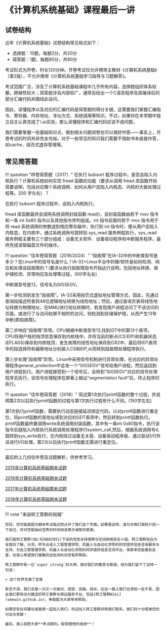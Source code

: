 # 《计算机系统基础》课程最后一讲

## 试卷结构

近年《计算机系统基础》试卷结构常见格式如下：

- 选择题：10题，每题2分，共20分
- 简答题：1题，每题80分，共80分

考试形式为开卷，时长120分钟。开卷考试仅允许携带主教材《计算机系统基础》（第2版），不允许携带《计算机系统基础学习指导与习题解答》。

考试范围广泛，涉及了计算机系统基础课程中几乎所有内容。选择题组织体系较散，跨越性较大；简答题涉及内容较广，通常会给出一个C语言程序及其编译后的部分汇编代码并围绕此设问。

因此，读懂程序以及对应的汇编代码是简答题的得分关键。这需要我们掌握汇编指令、寄存器、内存地址、寻址方式、系统调用等知识。不过，如果你在本学期中独立自主认真完成了`lab`实验，那么读懂程序和汇编代码应该不成问题。

我们需要掌握一些基础知识点，做到相关问题闭卷也可以很好作答——事实上，开卷考试的时间并非完全充裕，对于一些常见的知识我们需要不借助书本直接作答，如cache、段页式虚存管理等。

## 常见简答题
!!! question "样卷简答题（2017）"
    在执行 bubsort 程序过程中，是否会陷入内核执行？计算机系统如何实现 fread 函数的功能（要求从调用 fread 库函数开始简要说明，包括对应哪个系统调用、如何从用户态陷入内核态、内核的大致处理过程等。200 字左右）？

在执行 bubsort 程序过程中，会陷入内核执行。

fread 库函数最终会调用系统调用封装函数 read()，该封装函数由若干 mov 指令和一条 int 0x80 指令以及其他指令序列组成。int 指令前面的若干 mov 指令用于将 read 系统调用的参数送到相应寄存器中，执行到 int 指令时，便从用户态陷入内核态，在内核中，通过系统调用号跳转到 sys_read 服务例程执行，sys_read 服务例程主要有三个部分组成：设备无关软件、设备驱动程序和中断服务程序。最终完成读取磁盘文件的操作。

!!! question "往年卷简答题（2018/2024）"
    “段故障”在IA-32中的中断类型号是多少？在Linux中的信号名是什么？IA-32+Linux平台中的硬/软件是如何检测、响应和处理该段故障的？(要求从执行段故障指令开始达行说明，包括地址转换、保护错检测、异常响应及处理等过程，300字左右)

中断类型号是13，信号名为SIGSEGV。

第一步检测到发生“段故障”。IA-32采用段页式虚拟地址管理方式，因此，先通过查询段描述符表将48位逻辑地址转换为线性地址；然后，通过查询页表将线性地址转换为物理地址，在MMU进行地址转换时，若发现用户进程访问了不该访问的页面，或进行了与访问权限不相符的访问，则检测到存储保护错，从而产生13号中断(即段故障)。

第二步响应“段故障”异常。CPU根据中断类型号13,找到IDT中的第13个表项，CPU将用户栈的栈顶信息保存到内核栈中，并将当前的断点(CS:EIP)和机器状态(EFLAGS)保存到内核栈顶，发生故障的线性地址保存到CR2中，最后将IDT表项中的段选择符和偏移地址分别装入CS和EIP,从而转到段故障处理程序执行。

第三步处理“段故障”异常。Linux中采用信号机制进行异常处理，在对应的异常处理程序general_protection中会发一个“SIGSEGV”信号给用户进程，然后返回到用户进程执行。用户进程接受到一个信号后，会转到“SIGSEGV”对应的信号处理程序去执行，该信号处理程序在屏幕上输出“segmentation fault”后，终止程序的执行。

!!! question "往年卷简答题（2018）"
    简述第1次执行printf函数的整个过程，并说明第2次以后执行printf函数的过程与第1次执行过程有什么不同。(150字左右)

第1次执行printf函数，需要执行动态链接延迟绑定代码，以对printf函数进行重定位，将printf函数的首地址填到对应的GDT表项中，然后转到printf函数执行。printf函数最终要调用write系统调用封装函数，其中有一条int 0x80指令，执行该指令后就陷入内核执行系统调用处理程序行system_call,然后，根据系统调用号4,跳转到sys_write执行，在内核经过设备无关层、设备驱动程序层，通过驱动1/O外设进行I/O处理。第2次以后执行printf函数无需进行重定位。

---

最后附上几份往年卷及试题解析，供参考学习。

[2015年计算机系统基础期末试题](./file/2015.pdf)

[2016年计算机系统基础期末试题](./file/2016.pdf)

[2017年计算机系统基础期末试题](./file/2017.pdf)

[2018年计算机系统基础期末试题](./file/2018.pdf)

---

!!! note "来自转工管群的祝福"

    您好。您可能是因为期末考试临近而点开了我们这个页面。如果是这样，请允许我们简短介绍一下自己，并对您能抽出宝贵的时间阅读表示诚挚的感谢。

    我们是转工管群(QQ:920882951)下设的信息支持保障与空间网络安全小组。转工管群旨在为有意向了解、分流、转专业进入工程管理学院、机器人与自动化学院的同学提供信息咨询服务与支持，为在工程管理学院、机器人与自动化学院的同学提供信息交流平台。很荣幸您能看到这里，也衷心希望我们搜集的这些资料对您有所帮助。

    转工管群中有一位`super strong`的大神，面对我们的敬意与致谢，他为我们留下了这样一句话：

    > 这个世界充满了苦难

    斯言不谬。我们总是一次又一次面对、感受、突破、成长，在这一路上我们也深知一些不易，因此我们更有动力建设好转工管群与周边服务平台，包括[转工管群Wiki](smewin.github.io)，争取能为大家带来帮助。

    如果您有任何建议或者想一起加入我们，欢迎加入转工管群并和我们联系，我们将十分感谢您的付出与贡献！

    最后，衷心祝愿大家**考试顺利，取得理想的成绩**！

